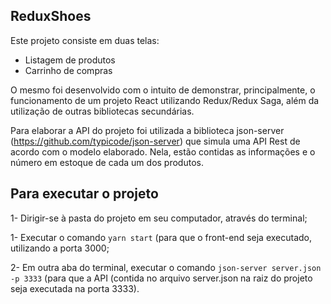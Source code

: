 ## ReduxShoes

Este projeto consiste em duas telas:
- Listagem de produtos
- Carrinho de compras

O mesmo foi desenvolvido com o intuito de demonstrar, principalmente, o funcionamento de um projeto React utilizando Redux/Redux Saga, além da utilização de outras bibliotecas secundárias.

Para elaborar a API do projeto foi utilizada a biblioteca json-server (https://github.com/typicode/json-server) que simula uma API Rest de acordo com o modelo elaborado. Nela, estão contidas as informações e o número em estoque de cada um dos produtos.

## Para executar o projeto

1- Dirigir-se à pasta do projeto em seu computador, através do terminal;

1- Executar o comando `yarn start` (para que o front-end seja executado, utilizando a porta 3000;

2- Em outra aba do terminal, executar o comando `json-server server.json -p 3333` (para que a API (contida no arquivo server.json na raiz do projeto seja executada na porta 3333).
